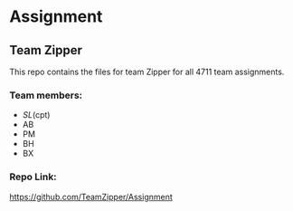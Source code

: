 # Assignment
## Team Zipper

This repo contains the files for team Zipper for all 4711 team assignments.

### Team members:
- *SL*(cpt)
- AB
- PM
- BH
- BX  

### Repo Link:
https://github.com/TeamZipper/Assignment